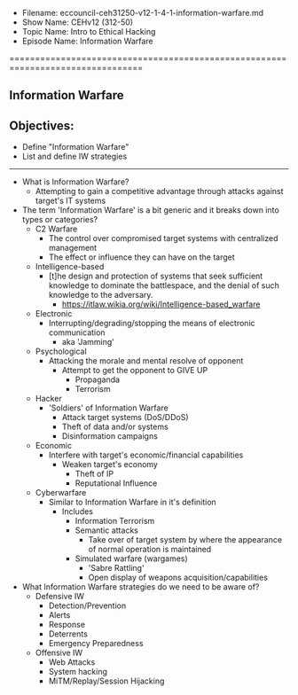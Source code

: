 - Filename: eccouncil-ceh31250-v12-1-4-1-information-warfare.md
- Show Name: CEHv12 (312-50)
- Topic Name: Intro to Ethical Hacking
- Episode Name: Information Warfare

================================================================================


Information Warfare
--------------------------------------------------------------------------------

Objectives:
--------------------------------------------------------------------------------
- Define "Information Warfare"
- List and define IW strategies

--------------------------------------------------------------------------------

+ What is Information Warfare?
  - Attempting to gain a competitive advantage through attacks against target's
    IT systems
+ The term 'Information Warfare' is a bit generic and it breaks down into types
  or categories?
  - C2 Warfare
    + The control over compromised target systems with centralized management
    + The effect or influence they can have on the target
  - Intelligence-based
    + [t]he design and protection of systems that seek sufficient knowledge to
      dominate the battlespace, and the denial of such knowledge to the adversary.
      - https://itlaw.wikia.org/wiki/Intelligence-based_warfare
  - Electronic
    + Interrupting/degrading/stopping the means of electronic communication
      - aka 'Jamming'
  - Psychological
    + Attacking the morale and mental resolve of opponent
      - Attempt to get the opponent to GIVE UP
        + Propaganda
        + Terrorism
  - Hacker
    + 'Soldiers' of Information Warfare
      - Attack target systems (DoS/DDoS)
      - Theft of data and/or systems
      - Disinformation campaigns
  - Economic
    + Interfere with target's economic/financial capabilities
      - Weaken target's economy
        + Theft of IP
        + Reputational Influence
  - Cyberwarfare
    + Similar to Information Warfare in it's definition
      - Includes
        + Information Terrorism
        + Semantic attacks
          - Take over of target system by where the appearance of normal operation
            is maintained
        + Simulated warfare (wargames)
          - 'Sabre Rattling'
          - Open display of weapons acquisition/capabilities
+ What Information Warfare strategies do we need to be aware of?
  - Defensive IW
    + Detection/Prevention
    + Alerts
    + Response
    + Deterrents
    + Emergency Preparedness
  - Offensive IW
    + Web Attacks
    + System hacking
    + MiTM/Replay/Session Hijacking
